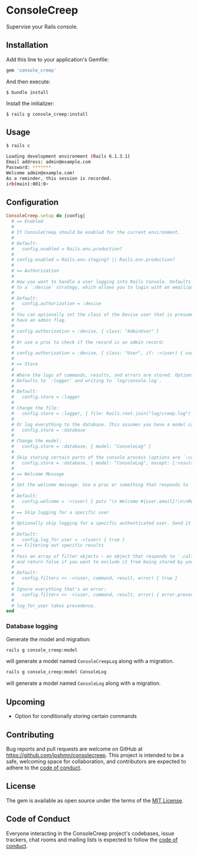# ConsoleCreep

Supervise your Rails console.

## Installation

Add this line to your application's Gemfile:

```ruby
gem 'console_creep'
```

And then execute:

    $ bundle install

Install the initializer:

    $ rails g console_creep:install
    
## Usage

```bash 
$ rails c 

Loading development environment (Rails 6.1.3.1)
Email address: admin@example.com
Password: *******
Welcome admin@example.com!
As a reminder, this session is recorded.
irb(main):001:0> 
```

## Configuration

```ruby 
ConsoleCreep.setup do |config|
  # == Enabled
  #
  # If ConsoleCreep should be enabled for the current environment.
  #
  # Default:
  #   config.enabled = Rails.env.production?
  #
  # config.enabled = Rails.env.staging? || Rails.env.production?
  #
  # == Authorization
  #
  # How you want to handle a user logging into Rails Console. Defaults
  # to a `:devise` strategy, which allows you to login with an email/password combo.
  #
  # Default:
  #   config.authorization = :devise
  #
  # You can optionally set the class of the Devise user that is presumed to be an admin, or
  # have an admin flag.
  #
  # config.authorization = :devise, { class: "AdminUser" }
  #
  # Or use a proc to check if the record is an admin record:
  #
  # config.authorization = :devise, { class: "User", if: ->(user) { user.admin? } }
  #
  # == Store
  #
  # Where the logs of commands, results, and errors are stored. Options are `:logger` and `:database`.
  # Defaults to `:logger` and writing to `log/console.log`.
  #
  # Default:
  #   config.store = :logger
  #
  # Change the file:
  #   config.store = :logger, { file: Rails.root.join("log/creep.log") }
  #
  # Or log everything to the database. This assumes you have a model called `ConsoleCreepLog`. See README.md for a migration.
  #   config.store = :database
  #
  # Change the model:
  #   config.store = :database, { model: "ConsoleLog" }
  #
  # Skip storing certain parts of the console process (options are `:command`, `:result`, and `:error`)
  #   config.store = :database, { model: "ConsoleLog", except: [:result] }
  #
  # == Welcome Message
  #
  # Set the welcome message. Use a proc or something that responds to `#call`.
  #
  # Default:
  #   config.welcome = ->(user) { puts "\n Welcome #{user.email}!\n\nReminder: These sessions are recorded." }
  #
  # == Skip logging for a specific user
  #
  # Optionally skip logging for a specific authenticated user. Send it anything that responds to `#call`.
  #
  # Default:
  #   config.log_for_user = ->(user) { true }
  # == Filtering out specific results
  #
  # Pass an array of filter objects — an object that responds to `.call` and accepts arguments of `user`, `command`, `result`, `error`,
  # and return false if you want to exclude it from being stored by your `store`.
  #
  # Default:
  #   config.filters << ->(user, command, result, error) { true }
  #
  # Ignore everything that's an error:
  #   config.filters << ->(user, command, result, error) { error.present? }
  #
  # log_for_user takes precedence.
end
```

### Database logging

Generate the model and migration:

```bash
rails g console_creep:model 
```

will generate a model named `ConsoleCreepLog` along with a migration.

```bash
rails g console_creep:model ConsoleLog
```

will generate a model named `ConsoleLog` along with a migration.

## Upcoming

* Option for conditionally storing certain commands

## Contributing

Bug reports and pull requests are welcome on GitHub at https://github.com/joshmn/consolecreep. This project is intended to be a safe, welcoming space for collaboration, and contributors are expected to adhere to the [code of conduct](https://github.com/joshmn/consolecreep/blob/master/CODE_OF_CONDUCT.md).

## License

The gem is available as open source under the terms of the [MIT License](https://opensource.org/licenses/MIT).

## Code of Conduct

Everyone interacting in the ConsoleCreep project's codebases, issue trackers, chat rooms and mailing lists is expected to follow the [code of conduct](https://github.com/joshmn/consolecreep/blob/master/CODE_OF_CONDUCT.md).
